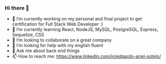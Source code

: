 ### Hi there 👋


- 🔭 I’m currently working on my personal and final project to get certification for Full Stack Web Developer :)
- 🌱 I’m currently learning React, NodeJS, MySQL, PostgreSQL, Express, Sequelize, CSS
- 👯 I’m looking to collaborate on a great company
- 🤔 I’m looking for help with my english fluent
- 💬 Ask me about back end things
- 📫 How to reach me: https://www.linkedin.com/in/edgardo-ariel-sotelo/

